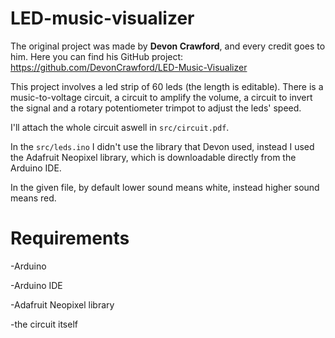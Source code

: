 # LED-music-visualizer

The original project was made by **Devon Crawford**, and every credit goes to him.
Here you can find his GitHub project: https://github.com/DevonCrawford/LED-Music-Visualizer

This project involves a led strip of 60 leds (the length is editable).
There is a music-to-voltage circuit, a circuit to amplify the volume, a circuit to invert the signal and a rotary potentiometer trimpot to adjust the leds' speed.

I'll attach the whole circuit aswell in `src/circuit.pdf`.

In the `src/leds.ino` I didn't use the library that Devon used, instead I used the Adafruit Neopixel library, which is downloadable directly from the Arduino IDE.

In the given file, by default lower sound means white, instead higher sound means red.

# Requirements
-Arduino

-Arduino IDE

-Adafruit Neopixel library

-the circuit itself
